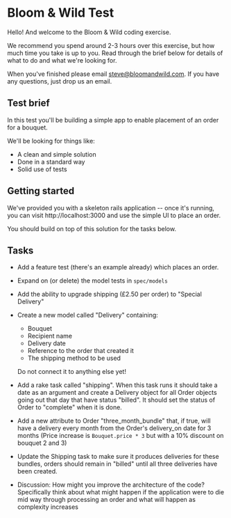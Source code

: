 # Bloom & Wild Test

Hello! And welcome to the Bloom & Wild coding exercise.

We recommend you spend around 2-3 hours over this exercise, but how much time
you take is up to you. Read through the brief below for details of what to do
and what we're looking for.

When you've finished please email steve@bloomandwild.com. If you have any questions, just drop us an email.

## Test brief

In this test you'll be building a simple app to enable placement of an order
for a bouquet.

We'll be looking for things like:
* A clean and simple solution
* Done in a standard way
* Solid use of tests

## Getting started

We've provided you with a skeleton rails application -- once it's running, you
can visit http://localhost:3000 and use the simple UI to place an order.

You should build on top of this solution for the tasks below.

## Tasks

* Add a feature test (there's an example already) which places an order.
* Expand on (or delete) the model tests in `spec/models`
* Add the ability to upgrade shipping (£2.50 per order) to "Special Delivery"
* Create a new model called "Delivery" containing:

  - Bouquet
  - Recipient name
  - Delivery date
  - Reference to the order that created it
  - The shipping method to be used

  Do not connect it to anything else yet!

* Add a rake task called "shipping". When this task runs it should take a date
  as an argument and create a Delivery object for all Order objects going out
  that day that have status "billed". It should set the status of Order to
  "complete" when it is done.
* Add a new attribute to Order "three_month_bundle" that, if true, will have
  a delivery every month from the Order's delivery_on date for 3 months (Price
  increase is `Bouquet.price * 3` but with a 10% discount on bouquet 2 and 3)
* Update the Shipping task to make sure it produces deliveries for these
  bundles, orders should remain in "billed" until all three deliveries have
  been created.
* Discussion: How might you improve the architecture of the code? Specifically
  think about what might happen if the application were to die mid way through
  processing an order and what will happen as complexity increases
